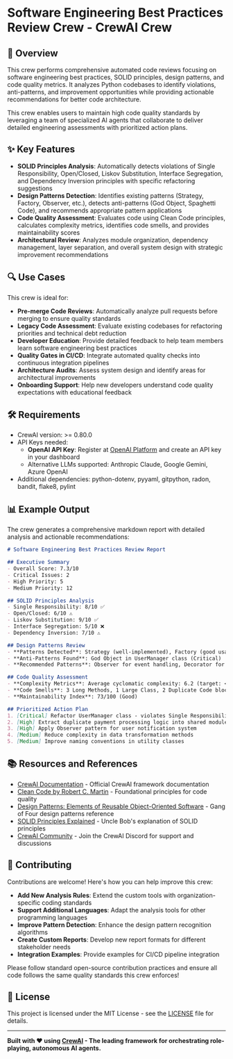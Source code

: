 # Software Engineering Best Practices Review Crew - CrewAI Crew

## 🚀 Overview

This crew performs comprehensive automated code reviews focusing on software engineering best practices, SOLID principles, design patterns, and code quality metrics. It analyzes Python codebases to identify violations, anti-patterns, and improvement opportunities while providing actionable recommendations for better code architecture.

This crew enables users to maintain high code quality standards by leveraging a team of specialized AI agents that collaborate to deliver detailed engineering assessments with prioritized action plans.

## ✨ Key Features

- **SOLID Principles Analysis**: Automatically detects violations of Single Responsibility, Open/Closed, Liskov Substitution, Interface Segregation, and Dependency Inversion principles with specific refactoring suggestions
- **Design Patterns Detection**: Identifies existing patterns (Strategy, Factory, Observer, etc.), detects anti-patterns (God Object, Spaghetti Code), and recommends appropriate pattern applications
- **Code Quality Assessment**: Evaluates code using Clean Code principles, calculates complexity metrics, identifies code smells, and provides maintainability scores
- **Architectural Review**: Analyzes module organization, dependency management, layer separation, and overall system design with strategic improvement recommendations

## 🔍 Use Cases

This crew is ideal for:

- **Pre-merge Code Reviews**: Automatically analyze pull requests before merging to ensure quality standards
- **Legacy Code Assessment**: Evaluate existing codebases for refactoring priorities and technical debt reduction
- **Developer Education**: Provide detailed feedback to help team members learn software engineering best practices
- **Quality Gates in CI/CD**: Integrate automated quality checks into continuous integration pipelines
- **Architecture Audits**: Assess system design and identify areas for architectural improvements
- **Onboarding Support**: Help new developers understand code quality expectations with educational feedback

## 🛠️ Requirements

- CrewAI version: >= 0.80.0
- API Keys needed:
  - **OpenAI API Key**: Register at [OpenAI Platform](https://platform.openai.com/) and create an API key in your dashboard
  - Alternative LLMs supported: Anthropic Claude, Google Gemini, Azure OpenAI
- Additional dependencies: python-dotenv, pyyaml, gitpython, radon, bandit, flake8, pylint

## 📊 Example Output

The crew generates a comprehensive markdown report with detailed analysis and actionable recommendations:

```markdown
# Software Engineering Best Practices Review Report

## Executive Summary
- Overall Score: 7.3/10
- Critical Issues: 2
- High Priority: 5
- Medium Priority: 12

## SOLID Principles Analysis
- Single Responsibility: 8/10 ✅
- Open/Closed: 6/10 ⚠️
- Liskov Substitution: 9/10 ✅
- Interface Segregation: 5/10 ❌
- Dependency Inversion: 7/10 ⚠️

## Design Patterns Review
- **Patterns Detected**: Strategy (well-implemented), Factory (good usage)
- **Anti-Patterns Found**: God Object in UserManager class (Critical)
- **Recommended Patterns**: Observer for event handling, Decorator for logging

## Code Quality Assessment
- **Complexity Metrics**: Average cyclomatic complexity: 6.2 (target: <8)
- **Code Smells**: 3 Long Methods, 1 Large Class, 2 Duplicate Code blocks
- **Maintainability Index**: 73/100 (Good)

## Prioritized Action Plan
1. [Critical] Refactor UserManager class - violates Single Responsibility
2. [High] Extract duplicate payment processing logic into shared module
3. [High] Apply Observer pattern for user notification system
4. [Medium] Reduce complexity in data transformation methods
5. [Medium] Improve naming conventions in utility classes
```

## 📚 Resources and References

- [CrewAI Documentation](https://docs.crewai.com/) - Official CrewAI framework documentation
- [Clean Code by Robert C. Martin](https://www.amazon.com/Clean-Code-Handbook-Software-Craftsmanship/dp/0132350884) - Foundational principles for code quality
- [Design Patterns: Elements of Reusable Object-Oriented Software](https://www.amazon.com/Design-Patterns-Elements-Reusable-Object-Oriented/dp/0201633612) - Gang of Four design patterns reference
- [SOLID Principles Explained](https://blog.cleancoder.com/uncle-bob/2020/10/18/Solid-Relevance.html) - Uncle Bob's explanation of SOLID principles
- [CrewAI Community](https://discord.com/invite/X4JWnZnxPb) - Join the CrewAI Discord for support and discussions

## 🤝 Contributing

Contributions are welcome! Here's how you can help improve this crew:

- **Add New Analysis Rules**: Extend the custom tools with organization-specific coding standards
- **Support Additional Languages**: Adapt the analysis tools for other programming languages
- **Improve Pattern Detection**: Enhance the design pattern recognition algorithms
- **Create Custom Reports**: Develop new report formats for different stakeholder needs
- **Integration Examples**: Provide examples for CI/CD pipeline integration

Please follow standard open-source contribution practices and ensure all code follows the same quality standards this crew enforces!

## 📝 License

This project is licensed under the MIT License - see the [LICENSE](LICENSE) file for details.

---

**Built with ❤️ using [CrewAI](https://crewai.com) - The leading framework for orchestrating role-playing, autonomous AI agents.**
